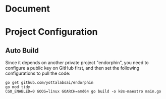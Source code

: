 # Document

# Project Configuration

## Auto Build

Since it depends on another private project "endorphin", you need to configure a public key on GitHub first, and then set the following configurations to pull the code:

```shell
go get github.com/yottalabsai/endorphin
go mod tidy
CGO_ENABLED=0 GOOS=linux GOARCH=amd64 go build -o k8s-maestro main.go
```
